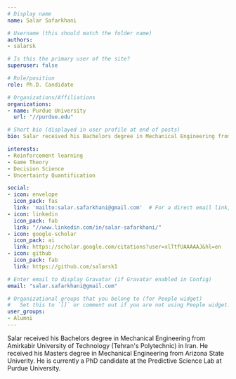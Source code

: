 ```yaml
---
# Display name
name: Salar Safarkhani

# Username (this should match the folder name)
authors:
- salarsk

# Is this the primary user of the site?
superuser: false

# Role/position
role: Ph.D. Candidate

# Organizations/Affiliations
organizations:
- name: Purdue University
  url: "//purdue.edu"

# Short bio (displayed in user profile at end of posts)
bio: Salar received his Bachelors degree in Mechanical Engineering from Amirkabir University of Technology (Tehran's Polytechnic) in Iran. He received his Masters degree in Mechanical Engineering from Arizona State Univerity. He is currently a PhD candidate at the Predictive Science Lab at Purdue University.

interests:
- Reinforcement learning
- Game Theory
- Decision Science
- Uncertainty Quantification

social:
- icon: envelope
  icon_pack: fas
  link: 'mailto:salar.safarkhani@gmail.com'  # For a direct email link, use "mailto:test@example.org".
- icon: linkedin
  icon_pack: fab
  link: "//www.linkedin.com/in/salar-safarkhani/"
- icon: google-scholar
  icon_pack: ai
  link: https://scholar.google.com/citations?user=xlTtfUAAAAAJ&hl=en
- icon: github
  icon_pack: fab
  link: https://github.com/salarsk1

# Enter email to display Gravatar (if Gravatar enabled in Config)
email: "salar.safarkhani@gmail.com"

# Organizational groups that you belong to (for People widget)
#   Set this to `[]` or comment out if you are not using People widget.  
user_groups:
- Alumni
---
```


Salar received his Bachelors degree in Mechanical Engineering from Amirkabir University of Technology (Tehran's Polytechnic) in Iran. He received his Masters degree in Mechanical Engineering from Arizona State Univerity. He is currently a PhD candidate at the Predictive Science Lab at Purdue University.
